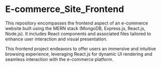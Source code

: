# E-commerce_Site_Frontend

This repository encompasses the frontend aspect of an e-commerce website built using the MERN stack (MongoDB, Express.js, React.js, Node.js). It includes React components and associated files tailored to enhance user interaction and visual presentation.

This frontend project endeavors to offer users an immersive and intuitive browsing experience, leveraging React.js for dynamic UI rendering and seamless interaction with the e-commerce platform.
